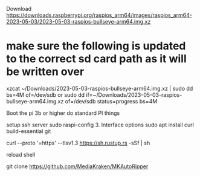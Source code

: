 Download https://downloads.raspberrypi.org/raspios_arm64/images/raspios_arm64-2023-05-03/2023-05-03-raspios-bullseye-arm64.img.xz

# make sure the following is updated to the correct sd card path as it will be written over
xzcat ~/Downloads/2023-05-03-raspios-bullseye-arm64.img.xz | sudo dd bs=4M of=/dev/sdb
or 
sudo dd if=~/Downloads/2023-05-03-raspios-bullseye-arm64.img.xz of=/dev/sdb status=progress bs=4M

Boot the pi 3b or higher
do standard PI things

setup ssh server
    sudo raspi-config
    3. Interface options
sudo apt install curl build-essential git

curl --proto '=https' --tlsv1.3 https://sh.rustup.rs -sSf | sh

reload shell

git clone https://github.com/MediaKraken/MKAutoRipper


